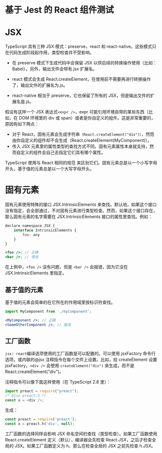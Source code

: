 # 基于 Jest 的 React 组件测试

# JSX

TypeScript 具有三种 JSX 模式：preserve，react 和 react-native。这些模式只在代码生成阶段起作用，类型检查并不受影响。

- 在 preserve 模式下生成代码中会保留 JSX 以供后续的转换操作使用（比如：Babel）。另外，输出文件会带有.jsx 扩展名。

- react 模式会生成 React.createElement，在使用前不需要再进行转换操作了，输出文件的扩展名为.js。

- react-native 相当于 preserve，它也保留了所有的 JSX，但是输出文件的扩展名是.js。

假设有这样一个 JSX 表达式`<expr />`，expr 可能引用环境自带的某些东西（比如，在 DOM 环境里的 div 或 span）或者是你自定义的组件。这是非常重要的，原因有如下两点：

- 对于 React，固有元素会生成字符串`（React.createElement("div")）`，然而由你自定义的组件却不会生成（React.createElement(MyComponent)）。
- 传入 JSX 元素里的属性类型的查找方式不同。固有元素属性本身就支持，然而自定义的组件会自己去指定它们具有哪个属性。

TypeScript 使用与 React 相同的规范 来区别它们。固有元素总是以一个小写字母开头，基于值的元素总是以一个大写字母开头。

# 固有元素

固有元素使用特殊的接口 JSX.IntrinsicElements 来查找。默认地，如果这个接口没有指定，会全部通过，不对固有元素进行类型检查。然而，如果这个接口存在，那么固有元素的名字需要在 JSX.IntrinsicElements 接口的属性里查找。例如：

```jsx
declare namespace JSX {
    interface IntrinsicElements {
        foo: any
    }
}

<foo />; // 正确
<bar />; // 错误
```

在上例中，`<foo />` 没有问题，但是 `<bar />` 会报错，因为它没在 JSX.IntrinsicElements 里指定。

## 基于值的元素

基于值的元素会简单的在它所在的作用域里按标识符查找。

```jsx
import MyComponent from './myComponent';

<MyComponent />; // 正确
<SomeOtherComponent />; // 错误
```

## 工厂函数

`jsx: react`编译选项使用的工厂函数是可以配置的。可以使用 jsxFactory 命令行选项，或内联的@jsx 注释指令在每个文件上设置。比如，给 createElement 设置 jsxFactory，`<div />` 会使用 `createElement("div")` 来生成，而不是 React.createElement("div")。

注释指令可以像下面这样使用（在 TypeScript 2.8 里）：

```js
import preact = require("preact");
/* @jsx preact.h */
const x = <div />;
```

生成：

```js
const preact = require('preact');
const x = preact.h('div', null);
```

工厂函数的选择同样会影响 JSX 命名空间的查找（类型检查）。如果工厂函数使用 React.createElement 定义（默认），编译器会先检查 React.JSX，之后才检查全局的 JSX。如果工厂函数定义为 h，那么在检查全局的 JSX 之前先检查 h.JSX。
